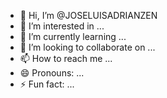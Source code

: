 - 👋 Hi, I’m @JOSELUISADRIANZEN
- 👀 I’m interested in ...
- 🌱 I’m currently learning ...
- 💞️ I’m looking to collaborate on ...
- 📫 How to reach me ...
- 😄 Pronouns: ...
- ⚡ Fun fact: ...

<!---
JOSELUISADRIANZEN/JOSELUISADRIANZEN is a ✨ special ✨ repository because its `README.md` (this file) appears on your GitHub profile.
You can click the Preview link to take a look at your changes.
--->
